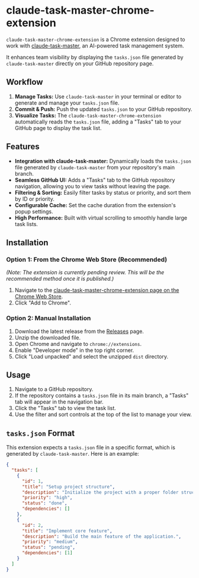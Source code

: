 # claude-task-master-chrome-extension

`claude-task-master-chrome-extension` is a Chrome extension designed to work with [claude-task-master](https://github.com/eyaltoledano/claude-task-master), an AI-powered task management system.

It enhances team visibility by displaying the `tasks.json` file generated by `claude-task-master` directly on your GitHub repository page.

## Workflow

1.  **Manage Tasks:** Use `claude-task-master` in your terminal or editor to generate and manage your `tasks.json` file.
2.  **Commit & Push:** Push the updated `tasks.json` to your GitHub repository.
3.  **Visualize Tasks:** The `claude-task-master-chrome-extension` automatically reads the `tasks.json` file, adding a "Tasks" tab to your GitHub page to display the task list.

## Features

- **Integration with claude-task-master:** Dynamically loads the `tasks.json` file generated by `claude-task-master` from your repository's main branch.
- **Seamless GitHub UI:** Adds a "Tasks" tab to the GitHub repository navigation, allowing you to view tasks without leaving the page.
- **Filtering & Sorting:** Easily filter tasks by status or priority, and sort them by ID or priority.
- **Configurable Cache:** Set the cache duration from the extension's popup settings.
- **High Performance:** Built with virtual scrolling to smoothly handle large task lists.

## Installation

### Option 1: From the Chrome Web Store (Recommended)

*(Note: The extension is currently pending review. This will be the recommended method once it is published.)*

1.  Navigate to the [claude-task-master-chrome-extension page on the Chrome Web Store](https://chrome.google.com/webstore/detail/your-extension-id).
2.  Click "Add to Chrome".

### Option 2: Manual Installation

1.  Download the latest release from the [Releases](https://github.com/your-username/your-repo/releases) page.
2.  Unzip the downloaded file.
3.  Open Chrome and navigate to `chrome://extensions`.
4.  Enable "Developer mode" in the top right corner.
5.  Click "Load unpacked" and select the unzipped `dist` directory.

## Usage

1.  Navigate to a GitHub repository.
2.  If the repository contains a `tasks.json` file in its main branch, a "Tasks" tab will appear in the navigation bar.
3.  Click the "Tasks" tab to view the task list.
4.  Use the filter and sort controls at the top of the list to manage your view.

## `tasks.json` Format

This extension expects a `tasks.json` file in a specific format, which is generated by `claude-task-master`. Here is an example:

```json
{
  "tasks": [
    {
      "id": 1,
      "title": "Setup project structure",
      "description": "Initialize the project with a proper folder structure.",
      "priority": "high",
      "status": "done",
      "dependencies": []
    },
    {
      "id": 2,
      "title": "Implement core feature",
      "description": "Build the main feature of the application.",
      "priority": "medium",
      "status": "pending",
      "dependencies": [1]
    }
  ]
}